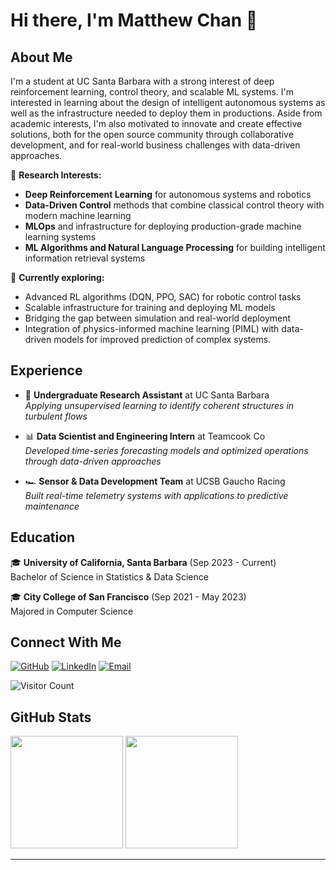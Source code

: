# Hi there, I'm Matthew Chan 👋

## About Me
I'm a student at UC Santa Barbara with a strong interest of  deep reinforcement learning, control theory, and scalable ML systems. I'm interested in learning about the design of intelligent autonomous systems as well as the infrastructure needed to deploy them in productions. Aside from academic interests, I'm also motivated to innovate and create effective solutions, both for the open source community through collaborative development, and for real-world business challenges with data-driven approaches.

🔭 **Research Interests:**
- **Deep Reinforcement Learning** for autonomous systems and robotics
- **Data-Driven Control** methods that combine classical control theory with modern machine learning
- **MLOps** and infrastructure for deploying production-grade machine learning systems
- **ML Algorithms and Natural Language Processing** for building intelligent information retrieval systems

🌱 **Currently exploring:**
- Advanced RL algorithms (DQN, PPO, SAC) for robotic control tasks
- Scalable infrastructure for training and deploying ML models
- Bridging the gap between simulation and real-world deployment
- Integration of physics-informed machine learning (PIML) with data-driven models for improved prediction of complex systems.

## Experience
- 🧪 **Undergraduate Research Assistant** at UC Santa Barbara <br>
  *Applying unsupervised learning to identify coherent structures in turbulent flows*
  
- 📊 **Data Scientist and Engineering Intern** at Teamcook Co <br>
  *Developed time-series forecasting models and optimized operations through data-driven approaches*
  
- 🏎️ **Sensor & Data Development Team** at UCSB Gaucho Racing <br>
  *Built real-time telemetry systems with applications to predictive maintenance*
  
## Education
🎓 **University of California, Santa Barbara** (Sep 2023 - Current)  
Bachelor of Science in Statistics & Data Science

🎓 **City College of San Francisco** (Sep 2021 - May 2023)<br>
Majored in Computer Science

## Connect With Me
<p>
  <a href="https://github.com/polarbear333"><img src="https://img.shields.io/github/followers/polarbear333?label=Follow&style=social" alt="GitHub"></a>
  <a href="https://www.linkedin.com/in/hin-ho-chan-854770324/"><img src="https://img.shields.io/badge/-LinkedIn-blue?style=flat-square&logo=Linkedin&logoColor=white" alt="LinkedIn"></a>
  <a href="mailto:matthewchan193@gmail.com"><img src="https://img.shields.io/badge/-Email-red?style=flat-square&logo=Gmail&logoColor=white" alt="Email"></a>
</p>

![Visitor Count](https://visitor-badge.laobi.icu/badge?page_id=polarbear333.polarbear333)

## GitHub Stats
<div>
  <img height="180em" src="https://github-readme-stats.vercel.app/api?username=polarbear333&show_icons=true&theme=radical&include_all_commits=true&count_private=true"/>
  <img height="180em" src="https://github-readme-stats.vercel.app/api/top-langs/?username=polarbear333&layout=compact&langs_count=7&theme=radical"/>
</div>

---
